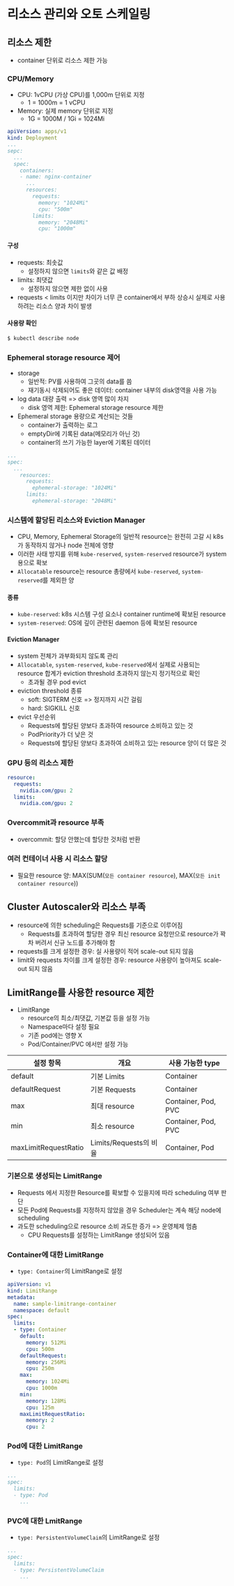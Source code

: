 # 리소스 관리와 오토 스케일링

## 리소스 제한

- container 단위로 리소스 제한 가능

### CPU/Memory

- CPU: 1vCPU (가상 CPU)를 1,000m 단위로 지정
  - 1 = 1000m = 1 vCPU
- Memory: 실제 memory 단위로 지정
  - 1G = 1000M / 1Gi = 1024Mi

```yaml
apiVersion: apps/v1
kind: Deployment
...
sepc:
  ...
  spec:
    containers:
    - name: nginx-container
      ...
      resources:
        requests:
          memory: "1024Mi"
          cpu: "500m"
        limits:
          memory: "2048Mi"
          cpu: "1000m"
```

#### 구성

- requests: 최솟값
  - 설정하지 않으면 `limits`와 같은 값 배정
- limits: 최댓값
  - 설정하지 않으면 제한 없이 사용
- requests < limits 이지만 차이가 너무 큰 container에서 부하 상승시 실제로 사용하려는 리소스 양과 차이 발생

#### 사용량 확인

```bash
$ kubectl describe node
```

### Ephemeral storage resource 제어

- storage
  - 일반적: PV를 사용하여 그곳의 data를 씀
  - 재기동시 삭제되어도 좋은 데이터: container 내부의 disk영역을 사용 가능
- log data 대량 출력 => disk 영역 많이 차지
  - disk 영역 제한: Ephemeral storage resource 제한
- Ephemeral storage 용량으로 계산되는 것들
  - container가 출력하는 로그
  - emptyDir에 기록된 data(메모리가 아닌 것)
  - container의 쓰기 가능한 layer에 기록된 데이터

```yaml
...
spec:
  ...
    resources:
      requests:
        ephemeral-storage: "1024Mi"
      limits:
        ephemeral-storage: "2048Mi"
```


### 시스템에 할당된 리소스와 Eviction Manager

- CPU, Memory, Ephemeral Storage의 일반적 resource는 완전히 고갈 시 k8s가 동작하지 않거나 node 전체에 영향
- 이러한 사태 방지를 위해 `kube-reserved`, `system-reserved` resource가 system용으로 확보
- `Allocatable` resource는 resource 총량에서 `kube-reserved`, `system-reserved`를 제외한 양

#### 종류

- `kube-reserved`: k8s 시스템 구성 요소나 container runtime에 확보된 resource
- `system-reserved`: OS에 깊이 관련된 daemon 등에 확보된 resource

#### Eviction Manager

- system 전체가 과부화되지 않도록 관리
- `Allocatable`, `system-reserved`, `kube-reserved`에서 실제로 사용되는 resource 합계가 eviction threshold 초과하지 않는지 정기적으로 확인
  - 초과될 경우 pod evict
- eviction threshold 종류
  - soft: SIGTERM 신호 => 정지까지 시간 걸림
  - hard: SIGKILL 신호
- evict 우선순위
  - Requests에 할당된 양보다 초과하여 resource 소비하고 있는 것
  - PodPriority가 더 낮은 것
  - Requests에 할당된 양보다 초과하여 소비하고 있는 resource 양이 더 많은 것

### GPU 등의 리소스 제한

```yaml
resource:
  requests:
    nvidia.com/gpu: 2
  limits:
    nvidia.com/gpu: 2
```

### Overcommit과 resource 부족

- overcommit: 할당 안했는데 할당한 것처럼 반환

### 여러 컨테이너 사용 시 리소스 할당

- 필요한 resource 양: MAX(SUM(`모든 container resource`), MAX(`모든 init container resource`))

## Cluster Autoscaler와 리소스 부족

- resource에 의한 scheduling은 Requests를 기준으로 이루어짐
  - Requests를 초과하여 할당한 경우 최신 resource 요청만으로 resource가 꽉 차 버려서 신규 노드를 추가해야 함
- requests를 크게 설정한 경우: 실 사용량이 적어 scale-out 되지 않음
- limit와 requests 차이를 크게 설정한 경우: resource 사용량이 높아져도 scale-out 되지 않음

## LimitRange를 사용한 resource 제한

- LimitRange
  - resource의 최소/최댓값, 기본값 등을 설정 가능
  - Namespace마다 설정 필요
  - 기존 pod에는 영향 X
  - Pod/Container/PVC 에서만 설정 가능


설정 항목 | 개요 | 사용 가능한 type
-- | -- | --
default | 기본 Limits | Container
defaultRequest | 기본 Requests | Container
max | 최대 resource | Container, Pod, PVC
min | 최소 resource | Container, Pod, PVC
maxLimitRequestRatio | Limits/Requests의 비율 | Container, Pod

### 기본으로 생성되는 LimitRange

- Requests 에서 지정한 Resource를 확보할 수 있을지에 따라 scheduling 여부 판단
- 모든 Pod에 Requests를 지정하지 않았을 경우 Scheduler는 계속 해당 node에 scheduling
- 과도한 scheduling으로 resource 소비 과도한 증가 => 운영체제 멈춤
  - CPU Requests를 설정하는 LimitRange 생성되어 있음

### Container에 대한 LimitRange

- `type: Container`의 LimitRange로 설정

```yaml
apiVersion: v1
kind: LimitRange
metadata:
  name: sample-limitrange-container
  namespace: default
spec:
  limits:
  - type: Container
    default:
      memory: 512Mi
      cpu: 500m
    defaultRequest:
      memory: 256Mi
      cpu: 250m
    max:
      memory: 1024Mi
      cpu: 1000m
    min:
      memory: 128Mi
      cpu: 125m
    maxLimitRequestRatio:
      memory: 2
      cpu: 2
```

### Pod에 대한 LimitRange

- `type: Pod`의 LimitRange로 설정

```yaml
...
spec:
  limits:
  - type: Pod
    ...
```

### PVC에 대한 LmitRange

- `type: PersistentVolumeClaim`의 LimitRange로 설정

```yaml
...
spec:
  limits:
  - type: PersistentVolumeClaim
    ...
```
